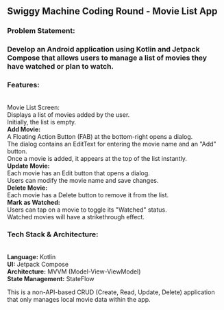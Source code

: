 <h2>Swiggy Machine Coding Round - Movie List App</h2>
<h3>Problem Statement:</h3>
<h3>Develop an Android application using Kotlin and Jetpack Compose that allows users to manage a list of movies they have watched or plan to watch.</h3>

<h3>Features:</h3> <br>
<b></b>Movie List Screen:</b> <br>
Displays a list of movies added by the user. <br>
Initially, the list is empty. <br>
<b>Add Movie:</b> <br>
A Floating Action Button (FAB) at the bottom-right opens a dialog. <br>
The dialog contains an EditText for entering the movie name and an "Add" button. <br>
Once a movie is added, it appears at the top of the list instantly. <br>
<b>Update Movie:</b> <br>
Each movie has an Edit button that opens a dialog. <br>
Users can modify the movie name and save changes. <br>
<b>Delete Movie:</b> <br>
Each movie has a Delete button to remove it from the list. <br>
<b>Mark as Watched:</b> <br>
Users can tap on a movie to toggle its "Watched" status. <br>
Watched movies will have a strikethrough effect. <br>

<h3>Tech Stack & Architecture:</h3> <br>
<b>Language:</b> Kotlin <br>
<b>UI:</b> Jetpack Compose <br>
<b>Architecture:</b> MVVM (Model-View-ViewModel) <br>
<b>State Management:</b> StateFlow <br>

This is a non-API-based CRUD (Create, Read, Update, Delete) application that only manages local movie data within the app.
